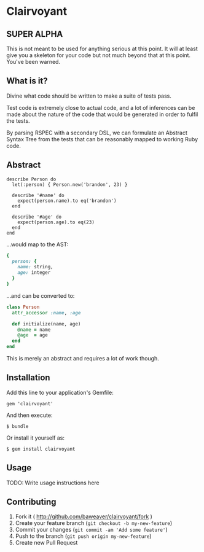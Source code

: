 # Clairvoyant

## SUPER ALPHA

This is not meant to be used for anything serious at this point. It will at least give you a skeleton for your
code but not much beyond that at this point. You've been warned.

## What is it?

Divine what code should be written to make a suite of tests pass.

Test code is extremely close to actual code, and a lot of inferences can be made about the nature of the code that would be generated in order to fulfil the tests.

By parsing RSPEC with a secondary DSL, we can formulate an Abstract Syntax Tree from the tests that can be reasonably mapped to working Ruby code.

## Abstract

```
describe Person do
  let(:person) { Person.new('brandon', 23) }

  describe '#name' do
    expect(person.name).to eq('brandon')
  end

  describe '#age' do
    expect(person.age).to eq(23)
  end
end
```

...would map to the AST:
```ruby
{
  person: {
    name: string,
    age: integer
  }
}
```

...and can be converted to:
```ruby
class Person
  attr_accessor :name, :age

  def initialize(name, age)
    @name = name
    @age  = age
  end
end
```

This is merely an abstract and requires a lot of work though.


## Installation

Add this line to your application's Gemfile:

    gem 'clairvoyant'

And then execute:

    $ bundle

Or install it yourself as:

    $ gem install clairvoyant

## Usage

TODO: Write usage instructions here

## Contributing

1. Fork it ( http://github.com/baweaver/clairvoyant/fork )
2. Create your feature branch (`git checkout -b my-new-feature`)
3. Commit your changes (`git commit -am 'Add some feature'`)
4. Push to the branch (`git push origin my-new-feature`)
5. Create new Pull Request
